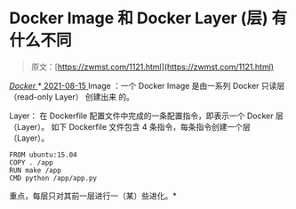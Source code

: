 <!--yml
category: 未分类
date: 0001-01-01 00:00:00
--->

# Docker Image 和 Docker Layer (层) 有什么不同

> 原文：[https://zwmst.com/1121.html](https://zwmst.com/1121.html)

   [ *Docker* ](https://zwmst.com/docker)*[ <time datetime="2021-08-15T10:30:13+08:00"> 2021-08-15 </time> ](https://zwmst.com/1121.html)  Image ：一个 Docker Image 是由一系列 Docker 只读层（read-only Layer） 创建出来 的。

Layer： 在 Dockerfile 配置文件中完成的一条配置指令，即表示一个 Docker 层（Layer）。 如下 Dockerfile 文件包含 4 条指令，每条指令创建一个层（Layer）。

```
FROM ubuntu:15.04 
COPY . /app 
RUN make /app 
CMD python /app/app.py
```

重点，每层只对其前一层进行一（某）些进化。*